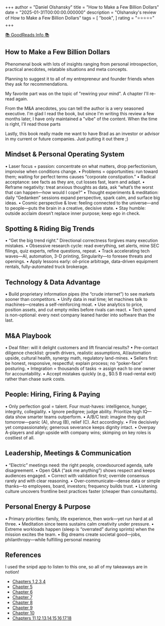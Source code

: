 +++
author = "Daniel Olshansky"
title = "How to Make a Few Billion Dollars"
date = "2025-01-31T00:00:00.000000"
description = "Olshansky's review of How to Make a Few Billion Dollars"
tags = [
    "book",
]
rating = "⭐⭐⭐⭐⭐"
+++

[📚 GoodReads Info 📚](https://www.goodreads.com/review/show/7068313652)

## How to Make a Few Billion Dollars

Phenomenal book with lots of insights ranging from personal introspection, practical
anecdotes, relatable situations and meta concepts.

Planning to suggest it to all of my entrepreneur and founder friends when they ask for recommendations.

My favorite part was on the topic of "rewiring your mind". A chapter I'll re-read again.

From the M&A anecdotes, you can tell the author is a very seasoned executive.
I'm glad I read the book, but since I'm writing this review a few months later,
I have only maintained a "vibe" of the content. When the time is right, I'll read those parts

Lastly, this book really made me want to have Brad as an investor or advisor in my current
or future companies. Just putting it out there ;)

## Mindset & Personal Operating System

• Laser focus + passion: concentrate on what matters, drop perfectionism, improvise when conditions change.
• Problems = opportunities: run toward them; waiting for perfect terms causes “corporate constipation.”
• Radical acceptance: see facts as they are, cut losses fast, learn and adapt.
• Reframe negativity: treat anxious thoughts as data, ask “what’s the worst that can happen—how would I cope?”
• Thought experiments & meditation: daily “Gedanken” sessions expand perspective, spark calm, and surface big ideas.
• Cosmic perspective & love: feeling connected to the universe—and to people—puts the brain in a creative, decisive state.
• Stay humble: outside acclaim doesn’t replace inner purpose; keep ego in check.

## Spotting & Riding Big Trends

• “Get the big trend right.” Directional correctness forgives many execution mistakes.
• Obsessive research cycle: read everything, set alerts, mine SEC filings, quiz experts, refine questions, repeat.
• Track accelerating tech waves—AI, automation, 3-D printing, Singularity—to foresee threats and openings.
• Apply lessons early: oil-price arbitrage, data-driven equipment rentals, fully-automated truck brokerage.

## Technology & Data Advantage

• Build proprietary information pipes (the “crude internet”) to see markets sooner than competitors.
• Unify data in real time; let machines talk to machines—creates a self-reinforcing moat.
• Use analytics to price, position assets, and cut empty miles before rivals can react.
• Tech spend is non-optional: every next company leaned harder into software than the last.

## M&A Playbook

• Deal filter: will it delight customers and lift financial results?
• Pre-contact diligence checklist: growth drivers, realistic assumptions, AI/automation upside, cultural health, synergy math, regulatory land-mines.
• Sellers first: be honest, responsive, respectful; explain process; no “poker-face” posturing.
• Integration = thousands of tasks → assign each to one owner for accountability.
• Accept mistakes quickly (e.g., $0.5 B road-rental exit) rather than chase sunk costs.

## People: Hiring, Firing & Paying

• Only perfection goal = talent. Four must-haves: intelligence, hunger, integrity, collegiality.
• Ignore pedigree; judge ability. Prioritize high IQ—data show smarter teams outperform.
• A/B/C test: imagine they quit tomorrow—panic (A), shrug (B), relief (C). Act accordingly.
• Fire decisively yet compassionately; generous severance keeps dignity intact.
• Overpay A-players and align upside with company wins; skimping on key roles is costliest of all.

## Leadership, Meetings & Communication

• “Electric” meetings need: the right people, crowdsourced agenda, safe disagreement.
• Open Q&A (“ask me anything”) shows respect and keeps audiences engaged.
• Correct with validation first; override consensus rarely and with clear reasoning.
• Over-communicate—dense data or simple thanks—to employees, board, investors; frequency builds trust.
• Listening culture uncovers frontline best practices faster (cheaper than consultants).

## Personal Energy & Purpose

• Primary priorities: family, life experience, then work—yet run hard at all three.
• Meditation since teens sustains calm creativity under pressure.
• Extreme workloads happen (sleep is “overrated” during sprints) when the mission excites the team.
• Big dreams create societal good—jobs, philanthropy—while fulfilling personal meaning

## References

I used the snipd app to listen to this one, so all of my takeaways are in notion!

- [Chapters 1,2,3,4](https://olshansky.notion.site/One-Two-Three-Four-17a676fd2df7813a9950fc58a9535ded)
- [Chapter 5](https://olshansky.notion.site/Five-17a676fd2df78107b55cdfa8b1e091f9)
- [Chapter 6](https://olshansky.notion.site/Six-17c676fd2df781aa84f4d3f4531dc39c)
- [Chapter 7](https://olshansky.notion.site/Seven-17e676fd2df78150b74af3a59cc15d89)
- [Chapter 8](https://olshansky.notion.site/Eight-182676fd2df781d1be60e84cd7666f14)
- [Chapter 9](https://olshansky.notion.site/Nine-185676fd2df78120a852ffb082bef0c8)
- [Chapter 10](https://olshansky.notion.site/Ten-188676fd2df78136925ac25feda9a1c8)
- [Chapters 11,12,13,14,15,16,17,18](https://olshansky.notion.site/Eleven-Twelve-Thirteen-Fourteen-Fifteen-Sixteen-Seventeen-Eighteen-189676fd2df781a7bb2ae763fd4a15c7)
